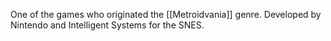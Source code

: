 One of the games who originated the [[Metroidvania]] genre. Developed by Nintendo and Intelligent Systems for the SNES.